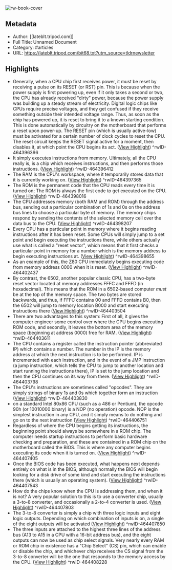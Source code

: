 ![rw-book-cover](https://readwise-assets.s3.amazonaws.com/static/images/article4.6bc1851654a0.png)

## Metadata
- Author: [[lateblt.tripod.com]]
- Full Title: Unnamed Document
- Category: #articles
- URL: https://lateblt.tripod.com/bit68.txt?utm_source=tldrnewsletter

## Highlights
- Generally, when a CPU chip first receives power, it must be reset by
  receiving a pulse on its RESET (or RST) pin. This is because when the power
  supply is first powering up, even if it only takes a second or two, the CPU
  has already received "dirty" power, because the power supply was building up
  a steady stream of electricity. Digital logic chips like CPUs require precise
  voltages, and they get confused if they receive something outside their
  intended voltage range. Thus, as soon as the chip has powered up, it is reset
  to bring it to a known starting condition. This is done automatically by
  circuitry on the motherboard that performs a reset upon power-up. The RESET
  pin (which is usually active-low) must be activated for a certain number of
  clock cycles to reset the CPU. The reset circuit keeps the RESET signal
  active for a moment, then disables it, at which point the CPU begins its act. ([View Highlight](https://read.readwise.io/read/01gqsg194namjjqjf7kgwa06zt))
^rwID-464396396
- It simply
  executes instructions from memory. Ultimately, all the CPU really is, is a
  chip which receives instructions, and then performs those instructions. ([View Highlight](https://read.readwise.io/read/01gqsg1xby39vxr45gp0m53per))
^rwID-464396412
- The RAM is the CPU's workspace, where
  it temporarily stores data that it is currently working on. ([View Highlight](https://read.readwise.io/read/01gqsg2v940z3mwe29kjbny8n5))
^rwID-464397365
- The ROM is the
  permanent code that the CPU reads every time it is turned on; The ROM is
  always the first code to get executed on the CPU. ([View Highlight](https://read.readwise.io/read/01gqsg3hs1e9hhjg1tz2ywh5r1))
^rwID-464398016
- The CPU addresses memory
  (both RAM and ROM) through the address bus, sending out a particular
  combination of 1s and 0s on the address bus lines to choose a particular byte
  of memory. The memory chips respond by sending the contents of the selected
  memory cell over the data bus to the CPU. ([View Highlight](https://read.readwise.io/read/01gqsg407han7xgpw7bx6d9kpr))
^rwID-464398207
- Every CPU has a particular point in memory where it begins reading
  instructions after it has been reset. Some CPUs will simply jump to a set
  point and begin executing the instructions there, while others actually use
  what is called a "reset vector", which means that it first checks a
  particular point in memory for a number which is the memory address to begin
  executing instructions at. ([View Highlight](https://read.readwise.io/read/01gqsg6mvdkz53r22yrz5r52k8))
^rwID-464398655
- As an example of this, the Z80 CPU immediately begins executing code from
  memory address 0000 when it is reset. ([View Highlight](https://read.readwise.io/read/01gqsgd1nz13rgs6cyk3c3f4sa))
^rwID-464402437
- By
  contrast, the 6502, another popular classic CPU, has a two-byte reset vector
  located at memory addresses FFFC and FFFD (in hexadecimal). This means that
  the ROM in a 6502-based computer *must* be at the top of the memory space.
  The two bytes are stored backwards, and thus, if FFFC contains 00 and FFFD
  contains B0, then the 6502 will jump to memory location B000 and start
  executing instructions there ([View Highlight](https://read.readwise.io/read/01gqsgdyde87p4q44k99h6avck))
^rwID-464403504
- There are two advantages to this system: First
  of all, it gives the computer engineer some control over where the CPU begins
  executing ROM code, and secondly, it leaves the bottom area of the memory
  space (beginning at address 0000) free for RAM. ([View Highlight](https://read.readwise.io/read/01gqsgfhcs0y3ctp9wvp45b8mh))
^rwID-464403611
- The CPU contains a register called the instruction pointer (abbreviated IP)
  which contains a number. The number in the IP is the memory address at which
  the next instruction is to be performed. IP is incremented with each
  instruction, and in the event of a JMP instruction (a jump instruction, which
  tells the CPU to jump to another location and start running the instructions
  there), IP is set to the jump location and then the CPU continues on its way
  from there. ([View Highlight](https://read.readwise.io/read/01gqsgj529ja9v27777c82h0qh))
^rwID-464403798
- The CPU's instructions are sometimes called "opcodes". They are
  simply strings of binary 1s and 0s which together form an instruction ([View Highlight](https://read.readwise.io/read/01gqsgk0v4j015ehtnbzt1qhp0))
^rwID-464403830
- on a standard Intel 80x86 CPU (such as a 486 or Pentium), the opcode
  90h (or 10010000 binary) is a NOP (no operation) opcode. NOP is the simplest
  instruction in any CPU, and it simply means to do nothing and go on to the
  next instruction ([View Highlight](https://read.readwise.io/read/01gqsgw4waz7gfje6z5xvqq81q))
^rwID-464406751
- Regardless of where the CPU begins getting its instructions, the beginning
  point should always be somewhere in a ROM chip. The computer needs startup
  instructions to perform basic hardware checking and preparation, and these
  are contained in a ROM chip on the motherboard called the BIOS. This is where
  any computer begins executing its code when it is turned on. ([View Highlight](https://read.readwise.io/read/01gqsh33n9pkmdbtwp2czw5906))
^rwID-464407405
- Once the BIOS code has been executed, what happens next depends entirely on
  what is in the BIOS, although normally the BIOS will begin looking for a disk
  drive of some kind and start executing the instructions there (which is
  usually an operating system). ([View Highlight](https://read.readwise.io/read/01gqsh5vfrb76a3wy0qwhc2sam))
^rwID-464407543
- How do the chips know when the CPU is addressing them, and when
  it is not? A very popular solution to this is to use a converter chip,
  usually a 3-to-8 converter, and occasionally a 2-to-4 converter is used. ([View Highlight](https://read.readwise.io/read/01gqsh7tmnjh7gsdz3ehaca4ee))
^rwID-464407803
- The 3-to-8 converter is simply a chip with three logic inputs and eight logic
  outputs. Depending on which combination of inputs is on, a single of the
  eight outputs will be activated ([View Highlight](https://read.readwise.io/read/01gqsh8t0hse279dvwzfpars1e))
^rwID-464407850
- The three inputs
  are attached to the highest three lines of the address bus (A13 to A15 in a
  CPU with a 16-bit address bus), and the eight outputs can now be used as chip
  select signals. Very nearly every RAM or ROM chip in existence has a "Chip
  Select" (CS) pin, which can enable or disable the chip, and whichever chip
  receives the CS signal from the 3-to-8 converter will be the one that
  responds to the memory access by the CPU. ([View Highlight](https://read.readwise.io/read/01gqshd2hqeb1rctskqb37dwwn))
^rwID-464408228
